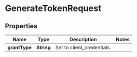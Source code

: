 

# GenerateTokenRequest


## Properties

| Name | Type | Description | Notes |
|------------ | ------------- | ------------- | -------------|
|**grantType** | **String** | Set to client_credentials. |  |



